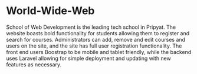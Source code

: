 # World-Wide-Web

School of Web Development is the leading tech school in Pripyat. The website boasts bold functionality for students allowing them to register and search for courses. Administrators can add, remove and edit courses and users on the site, and the site has full user registration functionality. The front end users Boostrap to be mobile and tablet friendly, while the backend uses Laravel allowing for simple deployment and updating with new features as necessary.
